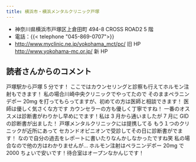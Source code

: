 ```yaml
---
title: 横浜市・横浜メンタルクリニック戸塚
---
```


- 神奈川県横浜市戸塚区上倉田町 494-8 CROSS ROAD2 5 階
- 電話：{{< telephone "045-869-0707">}}
- <http://www.myclinic.ne.jp/yokohama_mct/pc/> 旧 HP
  <http://www.yokohama-mc.or.jp/> 新 HP

## 読者さんからのコメント

戸塚駅から戸塚 5 分です！
ここではカウンセリングと診察も行えてホルモン注射もできます！
私の場合川崎中央クリニックでやってたので
そのままペラニンデポー 20mg を打ってもらってますが、初めての方は医師と相談できます！
医師は優しく気さくな方です
カウンセラーの方も優しく丁寧ですね！
一番のオススメは診断書がわりかし早めにでます！私は 3 月から通いましたが 7 月に GID の診断書が出ました！
戸塚メンタルクリニックには提携してる
もう１つのクリニックが近所にあって
セカンドオピニオンで受診してその日に診断書がでます！
なので自分の過去をレポートに書いたりなんかしなかったですね笑
私の場合なので他の方はわかりませんが…
ホルモン注射はペラニンデポー 20mg で 2000 ちょいで安いです！待合室はオープンなかんじです！
